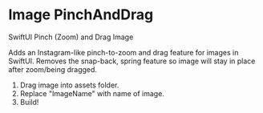 # Image PinchAndDrag
SwiftUI Pinch (Zoom) and Drag Image

Adds an Instagram-like pinch-to-zoom and drag feature for images in SwiftUI. Removes the snap-back, spring feature so image will stay in place after zoom/being dragged.

1. Drag image into assets folder.
2. Replace "ImageName" with name of image.
3. Build!
